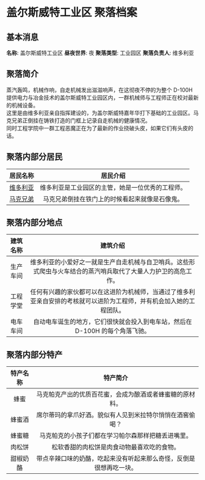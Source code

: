 # 盖尔斯威特工业区 聚落档案

## 基本消息

**名称**: 盖尔斯威特工业区
**昼夜世界**: 夜
**聚落类型**: 工业园区
**聚落负责人**: 维多利亚

## 聚落简介
蒸汽轰鸣，机械作响，自走机械发出滋滋响声，在这彻夜不停的为整个 D-100H 提供电力与冶金技术的盖尔斯威特工业园区内，一群机械师与工程师正在校对最新的机械设备。  
这里是由维多利亚亲自指挥建设的，为盖尔斯威特嘉年华打下基础的工业园区。马克兄弟正倒挂在铸铁打造的门框上记录自走机械的健康情况。  
同时工程学院中一群工程恶魔正在为了最新的作业挠破头皮，如果它们有头皮的话。

## 聚落内部分居民

|居民名称|居民介绍|
|:---:|:---:|
|[维多利亚](../people/Victoria.md)|维多利亚是工业园区的主管，她是一位优秀的工程师。|
|[马克兄弟](../people/BroMark.md)|马克兄弟倒挂在铁门上的时候看起来就像是石像鬼。|

## 聚落内部分地点

|建筑名称|建筑介绍|
|:---:|:---:|
|生产车间|维多利亚的小爱好之一就是生产自走机械与自卫哨兵。这些形式爬虫与火车结合的蒸汽哨兵取代了大量人力护卫的高危工作。|
|工程学堂|任何有兴趣的家伙都可以在这进阶为机械师，当通过了维多利亚亲自安排的考核就可以进阶为工程师，并有机会加入她的工程团队。|
|电车车间|自动电车诞生的地方，它们很快就会投入到电车站，然后在 D-100H 的每个角落飞驰。|

## 聚落内部分特产

|特产名称|特产简介|
|:---:|:---:|
|蜂蜜|马克帕克产出的优质百花蜜，会成为酿酒或者蜂蜜糖的原材料。|
|蜂蜜酒|席尔蒂玛的拿爪好酒。貌似有人见到米拉特尔悄悄在酒窖偷喝？|
|蜂蜜糖|马克帕克的小孩子们都在学习帕尔森那样把糖丢进嘴里。|
|肉松饼|松软香甜的肉松饼是肉食动物最喜欢吃的食物。|
|甜椒奶酪|带点辛辣口味的奶酪，吃起来没有听起来那么奇怪，反倒是很想再吃一块。|